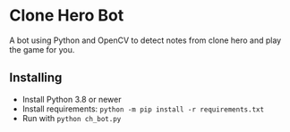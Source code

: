 # Clone Hero Bot

A bot using Python and OpenCV to detect notes from clone hero and play the game for you.

## Installing

- Install Python 3.8 or newer
- Install requirements: `python -m pip install -r requirements.txt`
- Run with `python ch_bot.py`


